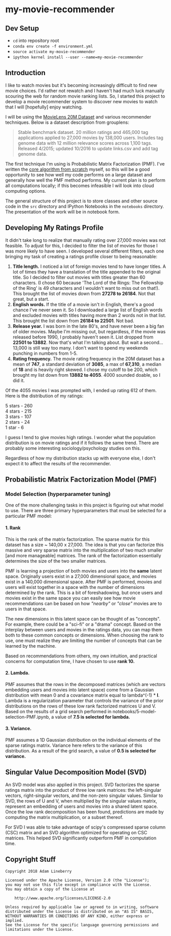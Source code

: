 # my-movie-recommender

## Dev Setup

- `cd` into repository root
- `conda env create -f environment.yml`
- `source activate my-movie-recommender`
- `ipython kernel install --user --name=my-movie-recommender`

## Introduction

I like to watch movies but it's becoming increasingly difficult to find new movie choices. I'd rather not rewatch and I haven't had much luck manually scouring the web for random movie ranking lists. So, I started this project to develop a movie recommender system to discover new movies to watch that I will [hopefully] enjoy watching.

I will be using the [MovieLens 20M Dataset](https://grouplens.org/datasets/movielens/20m/) and various recommender techniques. Below is a dataset description from grouplens:

>Stable benchmark dataset. 20 million ratings and 465,000 tag applications applied to 27,000 movies by 138,000 users. Includes tag genome data with 12 million relevance scores across 1,100 tags. Released 4/2015; updated 10/2016 to update links.csv and add tag genome data.

The first technique I'm using is Probabilistic Matrix Factorization (PMF). I've written the [core algorithm from scratch](https://github.com/acetherace/my-movie-recommender/blob/master/src/PMF.py) myself, so this will be a good opportunity to see how well my code performs on a large dataset and generally how well the PMF method performs. My current plan is to perform all computations locally; if this becomes infeasible I will look into cloud computing options.

The general structure of this project is to store classes and other source code in the `src` directory and IPython Notebooks in the `notebooks` directory. The presentation of the work will be in notebook form.

## Developing My Ratings Profile

It didn't take long to realize that manually rating over 27,000 movies was not feasible. To adjust for this, I decided to filter the list of movies for those I was more likely to have seen. I developed several different filters, each one bringing my task of creating a ratings profile closer to being reasonable:

1. **Title length.** I noticed a lot of foreign movies tend to have longer titles. A lot of times they have a translation of the title appended to the original title. So I decided to filter out movies with titles greater than 60 characters. (I chose 60 because 'The Lord of the Rings: The Fellowship of the Ring' is 49 characters and I wouldn't want to miss out on that!). This brought the list of movies down from **27278 to 26184**. Not that great, but a start.
2. **English words.** If the title of a movie isn't in English, there's a good chance I've never seen it. So I downloaded a large list of English words and excluded movies with titles having more than 2 words not in that list. This brought the list down from **26184 to 22501**. Not bad.
3. **Release year.** I was born in the late 80's, and have never been a big fan of older movies. Maybe I'm missing out, but regardless, if the movie was released before 1990, I probably haven't seen it. List dropped from **22501 to 13882**. Now that's what I'm talking about. But wait a second... 13,000 is still way too many. I don't want to spend my weekends punching in numbers from 1-5.
4. **Rating frequency.** The movie rating frequency in the 20M dataset has a mean of **747**, a standard deviation of **3085**, a max of **67,310**, a median of **18** and is heavily right skewed. I chose my cutoff to be 200, which brought my list down from **13882 to 4055**. 4000 sounded doable, so I did it.

Of the 4055 movies I was prompted with, I ended up rating 612 of them. Here is the distribution of my ratings:

5 stars - 260  
4 stars - 215  
3 stars - 107  
2 stars - 24  
1 star  - 6  

I guess I tend to give movies high ratings. I wonder what the population distribution is on movie ratings and if it follows the same trend. There are probably some interesting sociology/psychology studies on this.

Regardless of how my distribution stacks up with everyone else, I don't expect it to affect the results of the recommender.

## Probabilistic Matrix Factorization Model (PMF)

### Model Selection (hyperparameter tuning)

One of the more challenging tasks in this project is figuring out what model to use. There are three primary hyperparameters that must be selected for a particular PMF model:

#### 1. Rank 

This is the rank of the matrix factorization. The sparse matrix for this dataset has a size ~ 140,00 x 27,000. The idea is that you can factorize this massive and very sparse matrix into the multiplication of two much smaller [and more manageable] matrices. The rank of the factorization essentially determines the size of the two smaller matrices. 

PMF is learning a projection of both movies and users into the __same__ latent space. Originally users exist in a 27,000 dimensional space, and movies exist in a 140,000 dimensional space. After PMF is performed, movies and users will exist together in a space with the number of dimensions determined by the rank. This is a bit of foreshadowing, but once users and movies exist in the same space you can easily see how movie recommendations can be based on how _"nearby"_ or _"close"_ movies are to users in that space.

The new dimensions in this latent space can be thought of as "concepts". For example, there could be a "sci-fi" or a "drama" concept. Based on the interplay between users and movies in the ratings data, you can map them both to these common concepts or dimensions. When choosing the rank to use, one must realize they are limiting the number of concepts that can be learned by the machine.

Based on recommendations from others, my own intuition, and practical concerns for computation time, I have chosen to use **rank 10.**

#### 2. **Lambda.**

PMF assumes that the rows in the decomposed matrices (which are vectors embedding users and movies into latent space) come from a Gaussian distribution with mean 0 and a covariance matrix equal to lambda^(-1) * **I**. Lambda is a regularization parameter that controls the variance of the prior distributions on the rows of these low rank factorized matrices U and V. Based on the results of a grid search performed in notebooks/5-model-selection-PMF.ipynb, a value of **7.5 is selected for lambda.**

#### 3. **Variance.**

PMF assumes a 1D Gaussian distribution on the individual elements of the sparse ratings matrix. Variance here refers to the variance of this distribution. As a result of the grid search, a value of **0.5 is selected for variance.**

## Singular Value Decomposition Model (SVD)

An SVD model was also applied in this project. SVD factorizes the sparse ratings matrix into the product of three low rank matrices: the left-singular vectors, right-singular vectors, and the non-zero singular values. Similar to SVD, the rows of U and V, when multiplied by the singular values matrix, represent an embedding of users and movies into a shared latent space. Once the low rank decomposition has been found, predictions are made by computing the matrix multiplication, or a subset thereof.

For SVD I was able to take advantage of scipy's compressed sparse column (CSC) matrix and an SVD algorithm optimized for operating on CSC matrices. This helped SVD significantly outperform PMF in computation time.

## Copyright Stuff

```
Copyright 2018 Adam Lineberry

Licensed under the Apache License, Version 2.0 (the "License");
you may not use this file except in compliance with the License.
You may obtain a copy of the License at

    http://www.apache.org/licenses/LICENSE-2.0

Unless required by applicable law or agreed to in writing, software
distributed under the License is distributed on an "AS IS" BASIS,
WITHOUT WARRANTIES OR CONDITIONS OF ANY KIND, either express or implied.
See the License for the specific language governing permissions and
limitations under the License.
```
